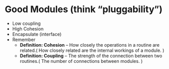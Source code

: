 # Good Modules (think “pluggability”) #

+ Low coupling
+ High Cohesion
+ Encapsulate (interface)
+ Remember
  + **Definition: Cohesion** – How closely the operations in a routine are related.( How closely related are the internal workings of a module. )
  + **Definition: Coupling** – The strength of the connection between two routines.( The number of connections between modules. )
